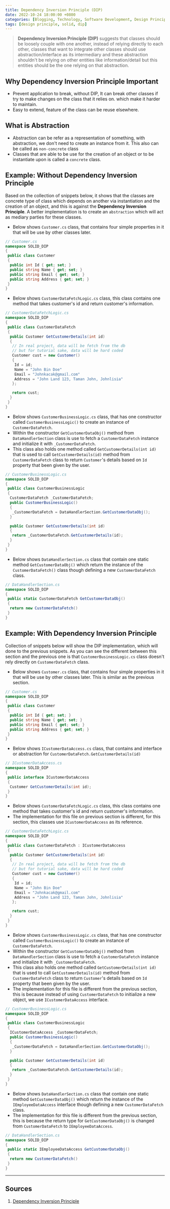 ```yaml
---
title: Dependency Inversion Principle (DIP)
date: 2022-10-24 18:00:00 +0800
categories: [Blogging, Technology, Software Development, Design Principle, SOLID]
tags: [design principle, solid, dip]
---
```


> **Dependency Inversion Principle (DIP)** suggests that classes should be loosely couple with one another, instead of relying directly to each other, classes that want to integrate other classes should use abstraction/interface as its intermediary and these abstraction shouldn't be relying on other entities like information/detail but this entities should be the one relying on that abstraction.

## Why Dependency Inversion Principle Important

- Prevent application to break, without DIP, It can break other classes if try to make changes on the class that it relies on. which make it harder to maintain.
- Easy to extend, feature of the class can be reuse elsewhere.

## What is Abstraction

- Abstraction can be refer as a representation of something, with abstraction, we don't need to create an instance from it. This also can be called as `non-concrete` class
- Classes that are able to be use for the creation of an object or to be instantiate upon is called a `concrete` class.

## Example: Without Dependency Inversion Principle

Based on the collection of snippets below, it shows that the classes are concrete type of class which depends on another via instantiation and the creation of an object, and this is against the **Dependency Inversion Principle**. A better implementation is to create an `abstraction` which will act as mediary parties for these classes.

- Below shows `Customer.cs` class, that contains four simple properties in it that will be use by other classes later.

```c#
// Customer.cs
namespace SOLID_DIP
{
 public class Customer
 {
  public int Id { get; set; }
  public string Name { get; set; }
  public string Email { get; set; }
  public string Address { get; set; }
 }
}
```

- Below shows `CustomerDataFetchLogic.cs` class, this class contains one method that takes customer's id and return customer's information.

```c#
// CustomerDataFetchLogic.cs
namespace SOLID_DIP
{
 public class CustomerDataFetch
 {
  public Customer GetCustomerDetails(int id)
  {
   // In real project, data will be fetch from the db
   // but for tutorial sake, data will be hard coded
   Customer cust = new Customer()
   {
    Id = id;
    Name = "John Bin Doe"
    Email = "Johnkacak@gmail.com"
    Address = "John Land 123, Taman John, Johnlisia"
   };

   return cust;
  }
 }
}
```

- Below shows `CustomerBusinessLogic.cs` class,  that has one constructor called `CustomerBusinessLogic()` to create an instance of `CustomerDataFetch`.
- Within the constructor `GetCustomerDataObj()` method from `DataHandlerSection` class is use to fetch a `CustomerDataFetch` instance and initialize it with `_CustomerDataFetch`.
- This class also holds one method called `GetCustomerDetails(int id)` that is used to call `GetCustomerDetails(id)` method from `CustomerDataFetch` class to return `Customer`'s details based on `Id` property that been given by the user.

```c#
// CustomerBusinessLogic.cs
namespace SOLID_DIP
{
 public class CustomerBusinessLogic
 {
  CustomerDataFetch _CustomerDataFetch;
  public CustomerBusinessLogic()
  {
   _CustomerDataFetch = DataHandlerSection.GetCustomerDataObj();
  }

  public Customer GetCustomerDetails(int id)
  {
   return _CustomerDataFetch.GetCustomerDetails(id);
  }
 }
}
```

- Below shows `DataHandlerSection.cs` class that contain one static method `GetCustomerDataObj()` which return the instance of the `CustomerDataFetch()` class though defining a new `CustomerDataFetch` class.

```c#
// DataHandlerSection.cs
namespace SOLID_DIP
{
 public static CustomerDataFetch GetCustomerDataObj()
 {
  return new CustomerDataFetch()
 }
}
```

## Example: With Dependency Inversion Principle

Collection of snippets below will show the DIP implementation, which will done to the previous snippets. As you can see the different between this section and the previous one is that `CustomerBusinessLogic.cs`  class doesn't rely directly on `CustomerDataFetch`  class.

- Below shows `Customer.cs` class, that contains four simple properties in it that will be use by other classes later. This is similar as the previous section.

```c#
// Customer.cs
namespace SOLID_DIP
{
 public class Customer
 {
  public int Id { get; set; }
  public string Name { get; set; }
  public string Email { get; set; }
  public string Address { get; set; }
 }
}
```

- Below shows `ICustomerDataAccess.cs` class, that contains and interface or abstraction for `CustomerDataFetch.GetCustomerDetails(id)`  

```c#
// ICustomerDataAccess.cs
namespace SOLID_DIP
{
 public interface ICustomerDataAccess
 {
  Customer GetCustomerDetails(int id);
 }
}
```

- Below shows `CustomerDataFetchLogic.cs` class, this class contains one method that takes customer's id and return customer's information.
- The implementation for this file on previous section is different, for this section, this classes use `ICustomerDataAccess` as its reference.

```c#
// CustomerDataFetchLogic.cs
namespace SOLID_DIP
{
 public class CustomerDataFetch : ICustomerDataAccess
 {
  public Customer GetCustomerDetails(int id)
  {
   // In real project, data will be fetch from the db
   // but for tutorial sake, data will be hard coded
   Customer cust = new Customer()
   {
    Id = id;
    Name = "John Bin Doe"
    Email = "Johnkacak@gmail.com"
    Address = "John Land 123, Taman John, Johnlisia"
   };

   return cust;
  }
 }
}
```

- Below shows `CustomerBusinessLogic.cs` class,  that has one constructor called `CustomerBusinessLogic()` to create an instance of `CustomerDataFetch`.
- Within the constructor `GetCustomerDataObj()` method from `DataHandlerSection` class is use to fetch a `CustomerDataFetch` instance and initialize it with `_CustomerDataFetch`.
- This class also holds one method called `GetCustomerDetails(int id)` that is used to call `GetCustomerDetails(id)` method from `CustomerDataFetch` class to return `Customer`'s details based on `Id` property that been given by the user.
- The implementation for this file is different from the previous section, this is because instead of using `CustomerDataFetch` to initialize a new object, we use `ICustomerDataAccess` interface.

```c#
// CustomerBusinessLogic.cs
namespace SOLID_DIP
{
 public class CustomerBusinessLogic
 {
  ICustomerDataAccess _CustomerDataFetch;
  public CustomerBusinessLogic()
  {
   _CustomerDataFetch = DataHandlerSection.GetCustomerDataObj();
  }

  public Customer GetCustomerDetails(int id)
  {
   return _CustomerDataFetch.GetCustomerDetails(id);
  }
 }
}
```

- Below shows `DataHandlerSection.cs` class that contain one static method `GetCustomerDataObj()` which return the instance of the `IEmployeeDataAccess` interface though defining a new `CustomerDataFetch` class.
- The implementation for this file is different from the previous section, this is because the return type for `GetCustomerDataObj()` is changed from `CustomerDataFetch` to `IEmployeeDataAccess`.

```c#
// DataHandlerSection.cs
namespace SOLID_DIP
{
 public static IEmployeeDataAccess GetCustomerDataObj()
 {
  return new CustomerDataFetch()
 }
}
```

---

## Sources

1. [Dependency Inversion Principle](https://dotnettutorials.net/lesson/dependency-inversion-principle/)
